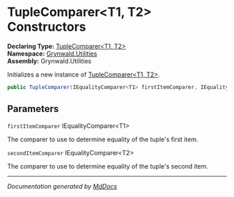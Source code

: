 ﻿<!--  
  <auto-generated>   
    The contents of this file were generated by a tool.  
    Changes to this file may be list if the file is regenerated  
  </auto-generated>   
-->

# TupleComparer\<T1, T2\> Constructors

**Declaring Type:** [TupleComparer\<T1, T2\>](../index.md)  
**Namespace:** [Grynwald.Utilities](../../index.md)  
**Assembly:** Grynwald.Utilities

Initializes a new instance of [TupleComparer\<T1, T2\>](../index.md).

```csharp
public TupleComparer(IEqualityComparer<T1> firstItemComparer, IEqualityComparer<T2> secondItemComparer);
```

## Parameters

`firstItemComparer`  IEqualityComparer\<T1\>

The comparer to use to determine equality of the tuple's first item.

`secondItemComparer`  IEqualityComparer\<T2\>

The comparer to use to determine equality of the tuple's second item.

___

*Documentation generated by [MdDocs](https://github.com/ap0llo/mddocs)*
